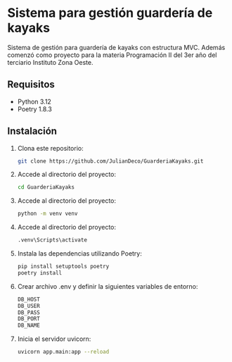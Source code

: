 # Sistema para gestión guardería de kayaks

Sistema de gestión para guardería de kayaks con estructura MVC.
Además comenzó como proyecto para la materia Programación II del 3er año del terciario Instituto Zona Oeste.

## Requisitos

- Python 3.12
- Poetry 1.8.3

## Instalación

1. Clona este repositorio:

    ```bash
    git clone https://github.com/JulianDeco/GuarderiaKayaks.git
    ```

2. Accede al directorio del proyecto:

    ```bash
    cd GuarderiaKayaks
    ```
    
3. Accede al directorio del proyecto:

    ```bash
    python -m venv venv
    ```
    
4. Accede al directorio del proyecto:

    ```bash
    .venv\Scripts\activate
    ```

5. Instala las dependencias utilizando Poetry:

    ```bash
    pip install setuptools poetry
    poetry install
    ```

6. Crear archivo .env y definir la siguientes variables de entorno:
    ```bash
    DB_HOST
    DB_USER
    DB_PASS
    DB_PORT
    DB_NAME
    ```

5. Inicia el servidor uvicorn:
    ```bash
    uvicorn app.main:app --reload
    ```

